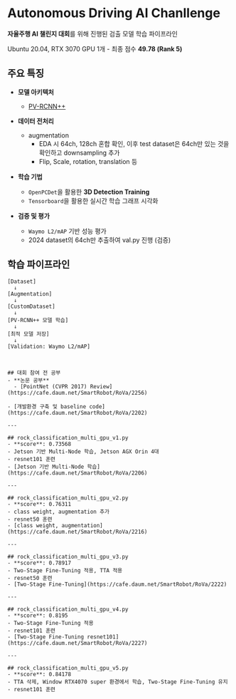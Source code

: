 # Autonomous Driving AI Chanllenge
 **자율주행 AI 챌린지 대회**를 위해 진행된 검출 모델 학습 파이프라인
 
 Ubuntu 20.04, RTX 3070 GPU 1개 - 최종 점수 **49.78 (Rank 5)**

## 주요 특징

- **모델 아키텍처**
  - [PV-RCNN++](https://arxiv.org/abs/2102.00463)

- **데이터 전처리**
  - augmentation
    - EDA 시 64ch, 128ch 혼합 확인, 이후 test dataset은 64ch만 있는 것을 확인하고 downsampling 추가
    - Flip, Scale, rotation, translation 등

- **학습 기법**
  - `OpenPCDet`을 활용한 **3D Detection Training**
  - `Tensorboard`을 활용한 실시간 학습 그래프 시각화

- **검증 및 평가**
  - `Waymo L2/mAP` 기반 성능 평가
  - 2024 dataset의 64ch만 추출하여 val.py 진행 (검증)


## 학습 파이프라인

```text
[Dataset] 
  ↓
[Augmentation]
  ↓
[CustomDataset]
  ↓
[PV-RCNN++ 모델 학습]
  ↓
[최적 모델 저장]
  ↓
[Validation: Waymo L2/mAP] 



## 대회 참여 전 공부
- **논문 공부**
  - [PointNet (CVPR 2017) Review](https://cafe.daum.net/SmartRobot/RoVa/2256)

- [개발환경 구축 및 baseline code](https://cafe.daum.net/SmartRobot/RoVa/2202)

---

## rock_classification_multi_gpu_v1.py
- **score**: 0.73568  
- Jetson 기반 Multi-Node 학습, Jetson AGX Orin 4대  
- resnet101 훈련  
- [Jetson 기반 Multi-Node 학습](https://cafe.daum.net/SmartRobot/RoVa/2206)

---

## rock_classification_multi_gpu_v2.py
- **score**: 0.76311  
- class weight, augmentation 추가  
- resnet50 훈련  
- [class weight, augmentation](https://cafe.daum.net/SmartRobot/RoVa/2216)

---

## rock_classification_multi_gpu_v3.py
- **score**: 0.78917  
- Two-Stage Fine-Tuning 적용, TTA 적용  
- resnet50 훈련  
- [Two-Stage Fine-Tuning](https://cafe.daum.net/SmartRobot/RoVa/2222)

---

## rock_classification_multi_gpu_v4.py
- **score**: 0.8195  
- Two-Stage Fine-Tuning 적용  
- resnet101 훈련  
- [Two-Stage Fine-Tuning resnet101](https://cafe.daum.net/SmartRobot/RoVa/2227)

---

## rock_classification_multi_gpu_v5.py
- **score**: 0.84178  
- TTA 삭제, Window RTX4070 super 환경에서 학습, Two-Stage Fine-Tuning 유지  
- resnet101 훈련  


